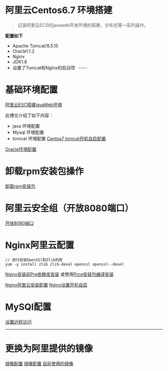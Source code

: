 # 阿里云Centos6.7 环境搭建
> 记录阿里云ECS的javaweb开发环境的搭建，分布式等一系列操作。

**配置如下**

* Apache Tomcat/8.5.15
* Oracle1.1.2
* Nginx
* JDK1.8
* 设置了Tomcat和Nginx的启动项
   ----
   
   
# 基础环境配置
[阿里云ESC搭建javaWeb环境](http://blog.csdn.net/qq_15807167/article/details/70941644)

此博文介绍了如下内容：
* java 环境配置
* Mysql 环境配置
* tomcat 环境配置
[Centos7 tomcat开机自启配置](http://www.028888.net/archives/2017_02_1722.html)

[Oracle环境配置](http://www.cnblogs.com/crazyMyWay/articles/4371984.html)

# 卸载rpm安装包操作
[卸载rpm安装包](http://blog.csdn.net/qq_15807167/article/details/72872563)

# 阿里云安全组（开放8080端口）
[开放8080端口](http://blog.csdn.net/swl979623074/article/details/71910308)

# Nginx阿里云配置
```
// 进行安装OpenSSl和Zlib的库
yum -y install zlib zlib-devel openssl openssl--devel  

```

[Nginx安装前Pre依赖库安装](http://blog.csdn.net/liujihaozhy/article/details/42271253)
或使用[Prce安装包编译安装](http://jingyan.baidu.com/article/f7ff0bfc6bc0472e26bb13bf.html)

[Nginx阿里云安装配置](http://www.cnblogs.com/nokiaguy/p/4703429.html)
[Nginx设置开机自启](http://www.jianshu.com/p/b5fa86d54685)

# MySQl配置

[设置远程访问](http://www.cnblogs.com/xyzdw/archive/2011/08/11/2135227.html)

------
# 更换为阿里提供的镜像
[镜像配置](https://market.aliyun.com/products/53400005/cmjj014846.html?spm=5176.2020520101.image.selectFromMarketplace.2x4LKn)
[镜像配置](https://market.aliyun.com/products/53400005/cmjj015046.html?spm=5176.2020520101.image.selectFromMarketplace.2O3xKI)
[目前使用的镜像](https://market.aliyun.com/products/53400005/cmjj010920.html?spm=5176.2020520101.image.selectFromMarketplace.1rfUCj)
